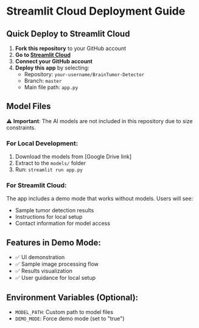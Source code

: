 # Streamlit Cloud Deployment Guide

## Quick Deploy to Streamlit Cloud

1. **Fork this repository** to your GitHub account
2. **Go to [Streamlit Cloud](https://share.streamlit.io/)**
3. **Connect your GitHub account**
4. **Deploy this app** by selecting:
   - Repository: `your-username/BrainTumor-Detector`
   - Branch: `master`
   - Main file path: `app.py`

## Model Files

⚠️ **Important**: The AI models are not included in this repository due to size constraints.

### For Local Development:
1. Download the models from [Google Drive link]
2. Extract to the `models/` folder
3. Run: `streamlit run app.py`

### For Streamlit Cloud:
The app includes a demo mode that works without models. Users will see:
- Sample tumor detection results
- Instructions for local setup
- Contact information for model access

## Features in Demo Mode:
- ✅ UI demonstration
- ✅ Sample image processing flow
- ✅ Results visualization
- ✅ User guidance for local setup

## Environment Variables (Optional):
- `MODEL_PATH`: Custom path to model files
- `DEMO_MODE`: Force demo mode (set to "true")
